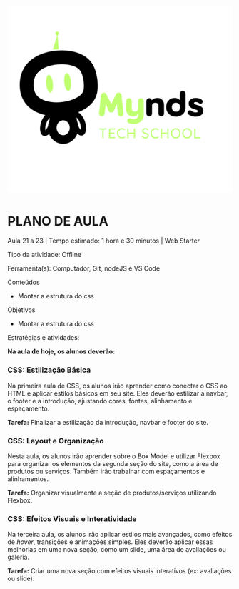 # <a id="_heading=h.qxb9kodzcjso"></a>![](https://raw.githubusercontent.com/YanBarbosaLouzada/docx-to-md/master/imagens/img_1758290912162982100.png)

# __PLANO DE AULA__

Aula 21 a 23 | Tempo estimado: 1 hora e 30 minutos | Web Starter

Tipo da atividade: Offline

Ferramenta\(s\): Computador, Git, nodeJS e VS Code

Conteúdos

- Montar a estrutura do css

Objetivos

- Montar a estrutura do css

Estratégias e atividades:

__Na aula de hoje, os alunos deverão:__

### <a id="_heading=h.bao5o1s86jfy"></a>__CSS: Estilização Básica__

Na primeira aula de CSS, os alunos irão aprender como conectar o CSS ao HTML e aplicar estilos básicos em seu site\. Eles deverão estilizar a navbar, o footer e a introdução, ajustando cores, fontes, alinhamento e espaçamento\.

__Tarefa:__ Finalizar a estilização da introdução, navbar e footer do site\.

### <a id="_heading=h.57257cmsnnvv"></a>__CSS: Layout e Organização__

Nesta aula, os alunos irão aprender sobre o Box Model e utilizar Flexbox para organizar os elementos da segunda seção do site, como a área de produtos ou serviços\. Também irão trabalhar com espaçamentos e alinhamentos\.

__Tarefa:__ Organizar visualmente a seção de produtos/serviços utilizando Flexbox\.

### <a id="_heading=h.92v31upe5mnr"></a>__CSS: Efeitos Visuais e Interatividade__

Na terceira aula, os alunos irão aplicar estilos mais avançados, como efeitos de *hover*, transições e animações simples\. Eles deverão aplicar essas melhorias em uma nova seção, como um slide, uma área de avaliações ou galeria\.

__Tarefa:__ Criar uma nova seção com efeitos visuais interativos \(ex: avaliações ou slide\)\.

